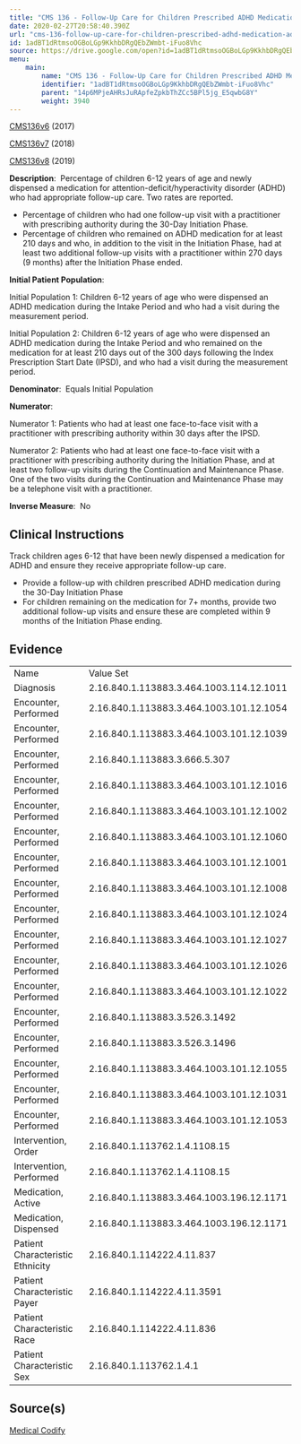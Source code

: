 ```yaml
---
title: "CMS 136 - Follow-Up Care for Children Prescribed ADHD Medication (ADD)"
date: 2020-02-27T20:58:40.390Z
url: "cms-136-follow-up-care-for-children-prescribed-adhd-medication-add.md"
id: 1adBT1dRtmsoOGBoLGp9KkhbDRgQEbZWmbt-iFuo8Vhc
source: https://drive.google.com/open?id=1adBT1dRtmsoOGBoLGp9KkhbDRgQEbZWmbt-iFuo8Vhc
menu:
    main:
        name: "CMS 136 - Follow-Up Care for Children Prescribed ADHD Medication (ADD)"
        identifier: "1adBT1dRtmsoOGBoLGp9KkhbDRgQEbZWmbt-iFuo8Vhc"
        parent: "14p6MPjeAHRsJuRApfeZpkbThZCc5BPl5jg_E5qwbG8Y"
        weight: 3940
---
```

[CMS136v6](https://medicalcodify.com/eh/?f=layoutnouser&func&module&tabmodule&name=RXDBmain&searchterm=cms136&showresult=CMS136v6&showresulttype=Measure) (2017)

[CMS136v7](https://medicalcodify.com/eh/?f=layoutnouser&func&module&tabmodule&name=RXDBmain&searchterm=cms136&showresult=CMS136v7&showresulttype=Measure) (2018)

[CMS136v8](https://medicalcodify.com/eh/?f=layoutnouser&func&module&tabmodule&name=RXDBmain&searchterm=cms136&showresult=CMS136v8&showresulttype=Measure) (2019)



**Description**:  Percentage of children 6-12 years of age and newly dispensed a medication for attention-deficit/hyperactivity disorder (ADHD) who had appropriate follow-up care. Two rates are reported.

* Percentage of children who had one follow-up visit with a practitioner with prescribing authority during the 30-Day Initiation Phase.
* Percentage of children who remained on ADHD medication for at least 210 days and who, in addition to the visit in the Initiation Phase, had at least two additional follow-up visits with a practitioner within 270 days (9 months) after the Initiation Phase ended.

**Initial Patient Population**:  

Initial Population 1: Children 6-12 years of age who were dispensed an ADHD medication during the Intake Period and who had a visit during the measurement period.

Initial Population 2: Children 6-12 years of age who were dispensed an ADHD medication during the Intake Period and who remained on the medication for at least 210 days out of the 300 days following the Index Prescription Start Date (IPSD), and who had a visit during the measurement period.

**Denominator**:  Equals Initial Population

**Numerator**: 

Numerator 1: Patients who had at least one face-to-face visit with a practitioner with prescribing authority within 30 days after the IPSD.

Numerator 2: Patients who had at least one face-to-face visit with a practitioner with prescribing authority during the Initiation Phase, and at least two follow-up visits during the Continuation and Maintenance Phase. One of the two visits during the Continuation and Maintenance Phase may be a telephone visit with a practitioner.

**Inverse Measure**:  No

## Clinical Instructions

Track children ages 6-12 that have been newly dispensed a medication for ADHD and ensure they receive appropriate follow-up care.

* Provide a follow-up with children prescribed ADHD medication during the 30-Day Initiation Phase
* For children remaining on the medication for 7+ months, provide two additional follow-up visits and ensure these are completed within 9 months of the Initiation Phase ending.

## Evidence

<table>
  <tr>
    <td>Name</td>
    <td>Value Set</td>
  </tr>
  <tr>
    <td>Diagnosis</td>
    <td>2.16.840.1.113883.3.464.1003.114.12.1011</td>
  </tr>
  <tr>
    <td>Encounter, Performed</td>
    <td>2.16.840.1.113883.3.464.1003.101.12.1054</td>
  </tr>
  <tr>
    <td>Encounter, Performed</td>
    <td>2.16.840.1.113883.3.464.1003.101.12.1039</td>
  </tr>
  <tr>
    <td>Encounter, Performed</td>
    <td>2.16.840.1.113883.3.666.5.307</td>
  </tr>
  <tr>
    <td>Encounter, Performed</td>
    <td>2.16.840.1.113883.3.464.1003.101.12.1016</td>
  </tr>
  <tr>
    <td>Encounter, Performed</td>
    <td>2.16.840.1.113883.3.464.1003.101.12.1002</td>
  </tr>
  <tr>
    <td>Encounter, Performed</td>
    <td>2.16.840.1.113883.3.464.1003.101.12.1060</td>
  </tr>
  <tr>
    <td>Encounter, Performed</td>
    <td>2.16.840.1.113883.3.464.1003.101.12.1001</td>
  </tr>
  <tr>
    <td>Encounter, Performed</td>
    <td>2.16.840.1.113883.3.464.1003.101.12.1008</td>
  </tr>
  <tr>
    <td>Encounter, Performed</td>
    <td>2.16.840.1.113883.3.464.1003.101.12.1024</td>
  </tr>
  <tr>
    <td>Encounter, Performed</td>
    <td>2.16.840.1.113883.3.464.1003.101.12.1027</td>
  </tr>
  <tr>
    <td>Encounter, Performed</td>
    <td>2.16.840.1.113883.3.464.1003.101.12.1026</td>
  </tr>
  <tr>
    <td>Encounter, Performed</td>
    <td>2.16.840.1.113883.3.464.1003.101.12.1022</td>
  </tr>
  <tr>
    <td>Encounter, Performed</td>
    <td>2.16.840.1.113883.3.526.3.1492</td>
  </tr>
  <tr>
    <td>Encounter, Performed</td>
    <td>2.16.840.1.113883.3.526.3.1496</td>
  </tr>
  <tr>
    <td>Encounter, Performed</td>
    <td>2.16.840.1.113883.3.464.1003.101.12.1055</td>
  </tr>
  <tr>
    <td>Encounter, Performed</td>
    <td>2.16.840.1.113883.3.464.1003.101.12.1031</td>
  </tr>
  <tr>
    <td>Encounter, Performed</td>
    <td>2.16.840.1.113883.3.464.1003.101.12.1053</td>
  </tr>
  <tr>
    <td>Intervention, Order</td>
    <td>2.16.840.1.113762.1.4.1108.15</td>
  </tr>
  <tr>
    <td>Intervention, Performed</td>
    <td>2.16.840.1.113762.1.4.1108.15</td>
  </tr>
  <tr>
    <td>Medication, Active</td>
    <td>2.16.840.1.113883.3.464.1003.196.12.1171</td>
  </tr>
  <tr>
    <td>Medication, Dispensed</td>
    <td>2.16.840.1.113883.3.464.1003.196.12.1171</td>
  </tr>
  <tr>
    <td>Patient Characteristic Ethnicity</td>
    <td>2.16.840.1.114222.4.11.837</td>
  </tr>
  <tr>
    <td>Patient Characteristic Payer</td>
    <td>2.16.840.1.114222.4.11.3591</td>
  </tr>
  <tr>
    <td>Patient Characteristic Race</td>
    <td>2.16.840.1.114222.4.11.836</td>
  </tr>
  <tr>
    <td>Patient Characteristic Sex</td>
    <td>2.16.840.1.113762.1.4.1</td>
  </tr>
</table>

## Source(s)

[Medical Codify](https://medicalcodify.com/eh/?f=layoutnouser&func&name=RXDBmain&module&tabmodule&searchterm=cms136&Submit=Search&icd9search=0&icd10search=0&icd10pcssearch=0&snomedsearch=0&loincsearch=0&labcorpsearch=0&questsearch=0&rxnormsearch=0&hcpcssearch=0&ndcsearch=0&cvxsearch=0&vissearch=0&vssearch=0&meassearch=1&pcssearch=1&fdbsearch=1&fdbnamesearch=1&fullsearch&flowsheet)

